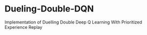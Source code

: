 # Dueling-Double-DQN
Implementation of Duelling Double Deep Q Learning With Prioritized Experience Replay
